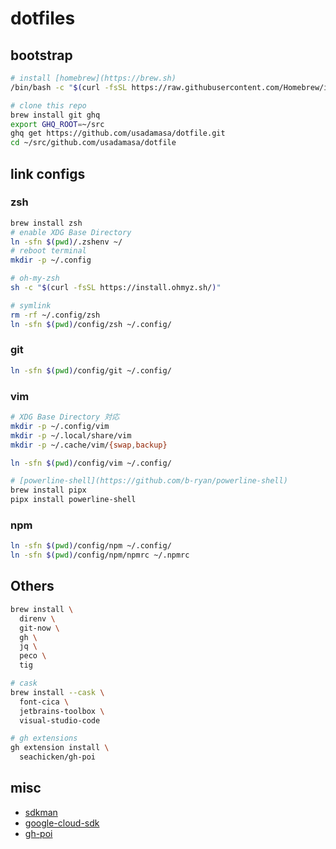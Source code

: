 # dotfiles

## bootstrap

```sh
# install [homebrew](https://brew.sh)
/bin/bash -c "$(curl -fsSL https://raw.githubusercontent.com/Homebrew/install/HEAD/install.sh)"

# clone this repo
brew install git ghq
export GHQ_ROOT=~/src
ghq get https://github.com/usadamasa/dotfile.git
cd ~/src/github.com/usadamasa/dotfile
```

## link configs

### zsh

```sh
brew install zsh
# enable XDG Base Directory
ln -sfn $(pwd)/.zshenv ~/
# reboot terminal
mkdir -p ~/.config

# oh-my-zsh
sh -c "$(curl -fsSL https://install.ohmyz.sh/)"

# symlink
rm -rf ~/.config/zsh
ln -sfn $(pwd)/config/zsh ~/.config/
```

### git

```sh
ln -sfn $(pwd)/config/git ~/.config/
```

### vim

```sh
# XDG Base Directory 対応
mkdir -p ~/.config/vim
mkdir -p ~/.local/share/vim
mkdir -p ~/.cache/vim/{swap,backup}

ln -sfn $(pwd)/config/vim ~/.config/

# [powerline-shell](https://github.com/b-ryan/powerline-shell)
brew install pipx
pipx install powerline-shell
```

### npm

```sh
ln -sfn $(pwd)/config/npm ~/.config/
ln -sfn $(pwd)/config/npm/npmrc ~/.npmrc
```

## Others

```sh
brew install \
  direnv \
  git-now \
  gh \
  jq \
  peco \
  tig

# cask
brew install --cask \
  font-cica \
  jetbrains-toolbox \
  visual-studio-code

# gh extensions
gh extension install \
  seachicken/gh-poi

```

## misc

* [sdkman](https://sdkman.io/)
* [google-cloud-sdk](https://cloud.google.com/sdk/downloads)
* [gh-poi](https://github.com/seachicken/gh-poi)
